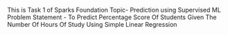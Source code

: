 This is Task 1 of Sparks Foundation 
Topic- Prediction using Supervised ML 
Problem Statement - To Predict Percentage Score Of Students Given The Number Of Hours Of Study Using Simple Linear Regression
